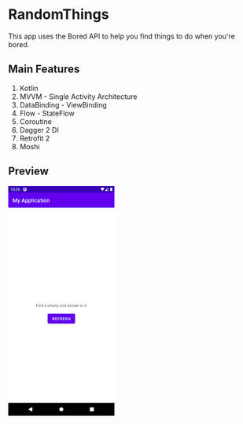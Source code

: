 # RandomThings
This app uses the Bored API to help you find things to do when you're bored.

## Main Features
1. Kotlin
2. MVVM - Single Activity Architecture
3. DataBinding - ViewBinding
4. Flow - StateFlow
5. Coroutine
6. Dagger 2 DI
7. Retrofit 2
8. Moshi

## Preview

![Screenshot](sample_random_things.png)
